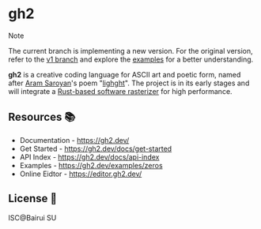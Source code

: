 # gh2

> [!NOTE]
> The current branch is implementing a new version. For the original version, refer to the [v1 branch](https://github.com/gh2hq/gh2/tree/v1) and explore the [examples](https://github.com/gh2hq/gh2/tree/v1/examples) for a better understanding.

**gh2** is a creative coding language for ASCII art and poetic form, named after [Aram Saroyan](https://www.poetryfoundation.org/poets/aram-saroyan)'s poem "[lighght](https://www.poetryfoundation.org/poems/1595962/lighght)". The project is in its early stages and will integrate a [Rust-based software rasterizer](https://github.com/pearmini/ccomp/tree/main/rust) for high performance.

## Resources 📚

- Documentation - https://gh2.dev/
- Get Started - https://gh2.dev/docs/get-started
- API Index - https://gh2.dev/docs/api-index
- Examples - https://gh2.dev/examples/zeros
- Online Eidtor - https://editor.gh2.dev/

## License 📄

ISC@Bairui SU
